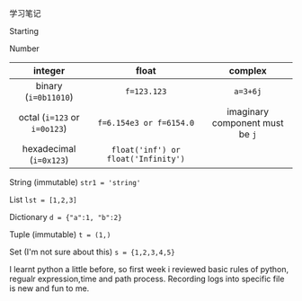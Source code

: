 学习笔记

Starting



Number 

|           integer            |                float                |             complex             |
| :--------------------------: | :---------------------------------: | :-----------------------------: |
|     binary (`i=0b11010`)     |             `f=123.123`             |            `a=3+6j`             |
| octal (`i=123` or `i=0o123`) |       `f=6.154e3 or f=6154.0`       | imaginary component must be `j` |
|   hexadecimal (`i=0x123`)    | `float('inf') or float('Infinity')` |                                 |


String (immutable)
`str1 = 'string'`

List
`lst = [1,2,3]`

Dictionary
`d = {"a":1, "b":2}`

Tuple (immutable)
`t = (1,)`

Set (I'm not sure about this)
`s = {1,2,3,4,5}`




I learnt python a little before, so first week i reviewed basic rules of python, regualr expression,time and path process. Recording logs into specific file is new and fun to me.
